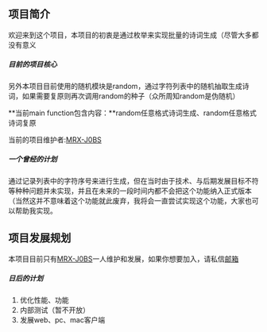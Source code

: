 ## 项目简介

欢迎来到这个项目，本项目的初衷是通过枚举来实现批量的诗词生成（尽管大多都没有意义

##### 目前的项目核心

另外本项目目前使用的随机模块是random，通过字符列表中的随机抽取生成诗词，如果需要复原则再次调用random的种子（众所周知random是伪随机）

**当前main function包含内容：**random任意格式诗词生成、random任意格式诗词复原

当前的项目维护者:[MRX-J0BS](https://github.com/MRX-J0BS)

##### 一个曾经的计划

通过记录列表中的字符序号来进行生成，但在当时由于技术、与后期发展目标不符等种种问题并未实现，并且在未来的一段时间内都不会把这个功能纳入正式版本（当然这并不意味着这个功能就此废弃，我将会一直尝试实现这个功能，大家也可以帮助我实现。

## 项目发展规划

本项目目前只有[MRX-J0BS](https://github.com/MRX-J0BS)一人维护和发展，如果你想要加入，请私信[邮箱](mailto:mrx_jobs_666@icloud.com)

##### 日后的计划

1. 优化性能、功能
2. 内部测试（暂不开放）
3. 发展web、pc、mac客户端